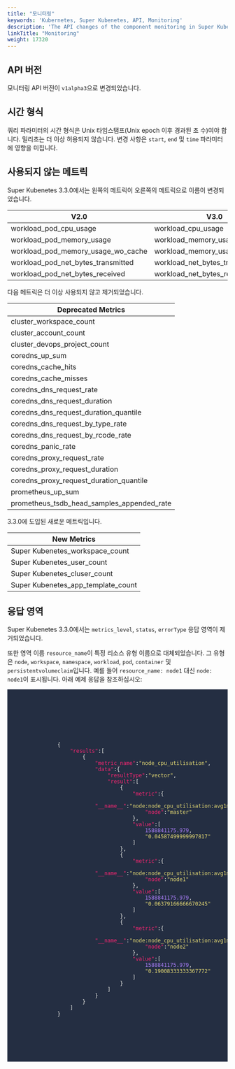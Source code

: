 ```yaml
---
title: "모니터링"
keywords: 'Kubernetes, Super Kubenetes, API, Monitoring'
description: 'The API changes of the component monitoring in Super Kubenetes v3.3.0.'
linkTitle: "Monitoring"
weight: 17320
---
```


## API 버전

모니터링 API 버전이 `v1alpha3`으로 변경되었습니다.

## 시간 형식

쿼리 파라미터의 시간 형식은 Unix 타임스탬프(Unix epoch 이후 경과된 초 수)여야 합니다. 밀리초는 더 이상 허용되지 않습니다. 변경 사항은 `start`, `end` 및 `time` 파라미터에 영향을 미칩니다.

## 사용되지 않는 메트릭

Super Kubenetes 3.3.0에서는 왼쪽의 메트릭이 오른쪽의 메트릭으로 이름이 변경되었습니다.

<table>
<thead>
<tr>
	<th>
		V2.0
	</th>
	<th>
		V3.0
	</th>
</tr>
</thead>
<tbody>
<tr>
	<td>
		workload_pod_cpu_usage
	</td>
	<td>
		workload_cpu_usage
	</td>
</tr>
<tr>
	<td>
		workload_pod_memory_usage
	</td>
	<td>
		workload_memory_usage
	</td>
</tr>
<tr>
	<td>
		workload_pod_memory_usage_wo_cache
	</td>
	<td>
		workload_memory_usage_wo_cache
	</td>
</tr>
<tr>
	<td>
		workload_pod_net_bytes_transmitted
	</td>
	<td>
		workload_net_bytes_transmitted
	</td>
</tr>
<tr>
	<td>
		workload_pod_net_bytes_received
	</td>
	<td>
		workload_net_bytes_received
	</td>
</tr>
</tbody>
</table>

다음 메트릭은 더 이상 사용되지 않고 제거되었습니다.

<table>
<thead>
<tr>
	<th>
		Deprecated Metrics
	</th>
</tr>
</thead>
<tbody>
<tr>
	<td>
		cluster_workspace_count
	</td>
</tr>
<tr>
	<td>
		cluster_account_count
	</td>
</tr>
<tr>
	<td>
		cluster_devops_project_count
	</td>
</tr>
<tr>
	<td>
		coredns_up_sum
	</td>
</tr>
<tr>
	<td>
		coredns_cache_hits
	</td>
</tr>
<tr>
	<td>
		coredns_cache_misses
	</td>
</tr>
<tr>
	<td>
		coredns_dns_request_rate
	</td>
</tr>
<tr>
	<td>
		coredns_dns_request_duration
	</td>
</tr>
<tr>
	<td>
		coredns_dns_request_duration_quantile
	</td>
</tr>
<tr>
	<td>
		coredns_dns_request_by_type_rate
	</td>
</tr>
<tr>
	<td>
		coredns_dns_request_by_rcode_rate
	</td>
</tr>
<tr>
	<td>
		coredns_panic_rate
	</td>
</tr>
<tr>
	<td>
		coredns_proxy_request_rate
	</td>
</tr>
<tr>
	<td>
		coredns_proxy_request_duration
	</td>
</tr>
<tr>
	<td>
		coredns_proxy_request_duration_quantile
	</td>
</tr>
<tr>
	<td>
		prometheus_up_sum
	</td>
</tr>
<tr>
	<td>
		prometheus_tsdb_head_samples_appended_rate
	</td>
</tr>
</tbody>
</table>

3.3.0에 도입된 새로운 메트릭입니다.

<table>
<thead>
<tr>
	<th>
		New Metrics
	</th>
</tr>
</thead>
<tbody>
<tr>
	<td>
		Super Kubenetes_workspace_count
	</td>
</tr>
<tr>
	<td>
		Super Kubenetes_user_count
	</td>
</tr>
<tr>
	<td>
		Super Kubenetes_cluser_count
	</td>
</tr>
<tr>
	<td>
		Super Kubenetes_app_template_count
	</td>
</tr>
</tbody>
</table>

## 응답 영역

Super Kubenetes 3.3.0에서는 `metrics_level`, `status`, `errorType` 응답 영역이 제거되었습니다.

또한 영역 이름 `resource_name`이 특정 리소스 유형 이름으로 대체되었습니다. 그 유형은 `node`, `workspace`, `namespace`, `workload`, `pod`, `container` 및 `persistentvolumeclaim`입니다. 예를 들어 `resource_name: node1` 대신 `node: node1`이 표시됩니다. 
아래 예제 응답을 참조하십시오:

<article className="highlight">
    <pre style="color: rgb(248, 248, 242); background: rgb(36, 46, 66); tab-size: 4;">
        <div className="copy-code-button" title="Copy Code"></div>
        <div className="code-over-div">
        <code>
            <p>
                {
                <span style="color:#f92672">&nbsp;&nbsp;&nbsp;&nbsp;"results"</span>:[
                &nbsp;&nbsp;&nbsp;&nbsp;&nbsp;&nbsp;&nbsp;&nbsp;{
                <span style="color:#f92672">&nbsp;&nbsp;&nbsp;&nbsp;&nbsp;&nbsp;&nbsp;&nbsp;&nbsp;&nbsp;&nbsp;&nbsp;"metric_name"</span>:<span style="color:#e6db74">"node_cpu_utilisation"</span>,
                <span style="color:#f92672">&nbsp;&nbsp;&nbsp;&nbsp;&nbsp;&nbsp;&nbsp;&nbsp;&nbsp;&nbsp;&nbsp;&nbsp;"data"</span>:{
                <span style="color:#f92672">&nbsp;&nbsp;&nbsp;&nbsp;&nbsp;&nbsp;&nbsp;&nbsp;&nbsp;&nbsp;&nbsp;&nbsp;&nbsp;&nbsp;&nbsp;&nbsp;"resultType"</span>:<span style="color:#e6db74">"vector"</span>,
                <span style="color:#f92672">&nbsp;&nbsp;&nbsp;&nbsp;&nbsp;&nbsp;&nbsp;&nbsp;&nbsp;&nbsp;&nbsp;&nbsp;&nbsp;&nbsp;&nbsp;&nbsp;"result"</span>:[
                &nbsp;&nbsp;&nbsp;&nbsp;&nbsp;&nbsp;&nbsp;&nbsp;&nbsp;&nbsp;&nbsp;&nbsp;&nbsp;&nbsp;&nbsp;&nbsp;&nbsp;&nbsp;&nbsp;&nbsp;{
                <span style="color:#f92672">&nbsp;&nbsp;&nbsp;&nbsp;&nbsp;&nbsp;&nbsp;&nbsp;&nbsp;&nbsp;&nbsp;&nbsp;&nbsp;&nbsp;&nbsp;&nbsp;&nbsp;&nbsp;&nbsp;&nbsp;&nbsp;&nbsp;&nbsp;&nbsp;"metric"</span>:{
                <span style="color:#f92672">&nbsp;&nbsp;&nbsp;&nbsp;&nbsp;&nbsp;&nbsp;&nbsp;&nbsp;&nbsp;&nbsp;&nbsp;&nbsp;&nbsp;&nbsp;&nbsp;&nbsp;&nbsp;&nbsp;&nbsp;&nbsp;&nbsp;&nbsp;&nbsp;&nbsp;&nbsp;&nbsp;&nbsp;"<span>_</span><span>_</span>name<span>_</span><span>_</span>"</span>:<span style="color:#e6db74">"node:node_cpu_utilisation:avg1m"</span>,
                <span style="color:#f92672">&nbsp;&nbsp;&nbsp;&nbsp;&nbsp;&nbsp;&nbsp;&nbsp;&nbsp;&nbsp;&nbsp;&nbsp;&nbsp;&nbsp;&nbsp;&nbsp;&nbsp;&nbsp;&nbsp;&nbsp;&nbsp;&nbsp;&nbsp;&nbsp;&nbsp;&nbsp;&nbsp;&nbsp;"node"</span>:<span style="color:#e6db74">"master"</span> 
                &nbsp;&nbsp;&nbsp;&nbsp;&nbsp;&nbsp;&nbsp;&nbsp;&nbsp;&nbsp;&nbsp;&nbsp;&nbsp;&nbsp;&nbsp;&nbsp;&nbsp;&nbsp;&nbsp;&nbsp;&nbsp;&nbsp;&nbsp;&nbsp;},
                <span style="color:#f92672">&nbsp;&nbsp;&nbsp;&nbsp;&nbsp;&nbsp;&nbsp;&nbsp;&nbsp;&nbsp;&nbsp;&nbsp;&nbsp;&nbsp;&nbsp;&nbsp;&nbsp;&nbsp;&nbsp;&nbsp;&nbsp;&nbsp;&nbsp;&nbsp;"value"</span>:[
                <span style="color:#ae81ff">&nbsp;&nbsp;&nbsp;&nbsp;&nbsp;&nbsp;&nbsp;&nbsp;&nbsp;&nbsp;&nbsp;&nbsp;&nbsp;&nbsp;&nbsp;&nbsp;&nbsp;&nbsp;&nbsp;&nbsp;&nbsp;&nbsp;&nbsp;&nbsp;&nbsp;&nbsp;&nbsp;&nbsp;1588841175.979</span>,
                <span style="color:#e6db74">&nbsp;&nbsp;&nbsp;&nbsp;&nbsp;&nbsp;&nbsp;&nbsp;&nbsp;&nbsp;&nbsp;&nbsp;&nbsp;&nbsp;&nbsp;&nbsp;&nbsp;&nbsp;&nbsp;&nbsp;&nbsp;&nbsp;&nbsp;&nbsp;&nbsp;&nbsp;&nbsp;&nbsp;"0.04587499999997817"</span> 
                &nbsp;&nbsp;&nbsp;&nbsp;&nbsp;&nbsp;&nbsp;&nbsp;&nbsp;&nbsp;&nbsp;&nbsp;&nbsp;&nbsp;&nbsp;&nbsp;&nbsp;&nbsp;&nbsp;&nbsp;&nbsp;&nbsp;&nbsp;&nbsp;]
                &nbsp;&nbsp;&nbsp;&nbsp;&nbsp;&nbsp;&nbsp;&nbsp;&nbsp;&nbsp;&nbsp;&nbsp;&nbsp;&nbsp;&nbsp;&nbsp;&nbsp;&nbsp;&nbsp;&nbsp;},
                &nbsp;&nbsp;&nbsp;&nbsp;&nbsp;&nbsp;&nbsp;&nbsp;&nbsp;&nbsp;&nbsp;&nbsp;&nbsp;&nbsp;&nbsp;&nbsp;&nbsp;&nbsp;&nbsp;&nbsp;{
                <span style="color:#f92672">&nbsp;&nbsp;&nbsp;&nbsp;&nbsp;&nbsp;&nbsp;&nbsp;&nbsp;&nbsp;&nbsp;&nbsp;&nbsp;&nbsp;&nbsp;&nbsp;&nbsp;&nbsp;&nbsp;&nbsp;&nbsp;&nbsp;&nbsp;&nbsp;"metric"</span>:{
                <span style="color:#f92672">&nbsp;&nbsp;&nbsp;&nbsp;&nbsp;&nbsp;&nbsp;&nbsp;&nbsp;&nbsp;&nbsp;&nbsp;&nbsp;&nbsp;&nbsp;&nbsp;&nbsp;&nbsp;&nbsp;&nbsp;&nbsp;&nbsp;&nbsp;&nbsp;&nbsp;&nbsp;&nbsp;&nbsp;"<span>_</span><span>_</span>name<span>_</span><span>_</span>"</span>:<span style="color:#e6db74">"node:node_cpu_utilisation:avg1m"</span>,
                <span style="color:#f92672">&nbsp;&nbsp;&nbsp;&nbsp;&nbsp;&nbsp;&nbsp;&nbsp;&nbsp;&nbsp;&nbsp;&nbsp;&nbsp;&nbsp;&nbsp;&nbsp;&nbsp;&nbsp;&nbsp;&nbsp;&nbsp;&nbsp;&nbsp;&nbsp;&nbsp;&nbsp;&nbsp;&nbsp;"node"</span>:<span style="color:#e6db74">"node1"</span> 
                &nbsp;&nbsp;&nbsp;&nbsp;&nbsp;&nbsp;&nbsp;&nbsp;&nbsp;&nbsp;&nbsp;&nbsp;&nbsp;&nbsp;&nbsp;&nbsp;&nbsp;&nbsp;&nbsp;&nbsp;&nbsp;&nbsp;&nbsp;&nbsp;},
                <span style="color:#f92672">&nbsp;&nbsp;&nbsp;&nbsp;&nbsp;&nbsp;&nbsp;&nbsp;&nbsp;&nbsp;&nbsp;&nbsp;&nbsp;&nbsp;&nbsp;&nbsp;&nbsp;&nbsp;&nbsp;&nbsp;&nbsp;&nbsp;&nbsp;&nbsp;"value"</span>:[
                <span style="color:#ae81ff">&nbsp;&nbsp;&nbsp;&nbsp;&nbsp;&nbsp;&nbsp;&nbsp;&nbsp;&nbsp;&nbsp;&nbsp;&nbsp;&nbsp;&nbsp;&nbsp;&nbsp;&nbsp;&nbsp;&nbsp;&nbsp;&nbsp;&nbsp;&nbsp;&nbsp;&nbsp;&nbsp;&nbsp;1588841175.979</span>,
                <span style="color:#e6db74">&nbsp;&nbsp;&nbsp;&nbsp;&nbsp;&nbsp;&nbsp;&nbsp;&nbsp;&nbsp;&nbsp;&nbsp;&nbsp;&nbsp;&nbsp;&nbsp;&nbsp;&nbsp;&nbsp;&nbsp;&nbsp;&nbsp;&nbsp;&nbsp;&nbsp;&nbsp;&nbsp;&nbsp;"0.06379166666670245"</span> 
                &nbsp;&nbsp;&nbsp;&nbsp;&nbsp;&nbsp;&nbsp;&nbsp;&nbsp;&nbsp;&nbsp;&nbsp;&nbsp;&nbsp;&nbsp;&nbsp;&nbsp;&nbsp;&nbsp;&nbsp;&nbsp;&nbsp;&nbsp;&nbsp;]
                &nbsp;&nbsp;&nbsp;&nbsp;&nbsp;&nbsp;&nbsp;&nbsp;&nbsp;&nbsp;&nbsp;&nbsp;&nbsp;&nbsp;&nbsp;&nbsp;&nbsp;&nbsp;&nbsp;&nbsp;},
                &nbsp;&nbsp;&nbsp;&nbsp;&nbsp;&nbsp;&nbsp;&nbsp;&nbsp;&nbsp;&nbsp;&nbsp;&nbsp;&nbsp;&nbsp;&nbsp;&nbsp;&nbsp;&nbsp;&nbsp;{
                <span style="color:#f92672">&nbsp;&nbsp;&nbsp;&nbsp;&nbsp;&nbsp;&nbsp;&nbsp;&nbsp;&nbsp;&nbsp;&nbsp;&nbsp;&nbsp;&nbsp;&nbsp;&nbsp;&nbsp;&nbsp;&nbsp;&nbsp;&nbsp;&nbsp;&nbsp;"metric"</span>:{
                <span style="color:#f92672">&nbsp;&nbsp;&nbsp;&nbsp;&nbsp;&nbsp;&nbsp;&nbsp;&nbsp;&nbsp;&nbsp;&nbsp;&nbsp;&nbsp;&nbsp;&nbsp;&nbsp;&nbsp;&nbsp;&nbsp;&nbsp;&nbsp;&nbsp;&nbsp;&nbsp;&nbsp;&nbsp;&nbsp;"<span>_</span><span>_</span>name<span>_</span><span>_</span>"</span>:<span style="color:#e6db74">"node:node_cpu_utilisation:avg1m"</span>,
                <span style="color:#f92672">&nbsp;&nbsp;&nbsp;&nbsp;&nbsp;&nbsp;&nbsp;&nbsp;&nbsp;&nbsp;&nbsp;&nbsp;&nbsp;&nbsp;&nbsp;&nbsp;&nbsp;&nbsp;&nbsp;&nbsp;&nbsp;&nbsp;&nbsp;&nbsp;&nbsp;&nbsp;&nbsp;&nbsp;"node"</span>:<span style="color:#e6db74">"node2"</span> 
                &nbsp;&nbsp;&nbsp;&nbsp;&nbsp;&nbsp;&nbsp;&nbsp;&nbsp;&nbsp;&nbsp;&nbsp;&nbsp;&nbsp;&nbsp;&nbsp;&nbsp;&nbsp;&nbsp;&nbsp;&nbsp;&nbsp;&nbsp;&nbsp;},
                <span style="color:#f92672">&nbsp;&nbsp;&nbsp;&nbsp;&nbsp;&nbsp;&nbsp;&nbsp;&nbsp;&nbsp;&nbsp;&nbsp;&nbsp;&nbsp;&nbsp;&nbsp;&nbsp;&nbsp;&nbsp;&nbsp;&nbsp;&nbsp;&nbsp;&nbsp;"value"</span>:[
                <span style="color:#ae81ff">&nbsp;&nbsp;&nbsp;&nbsp;&nbsp;&nbsp;&nbsp;&nbsp;&nbsp;&nbsp;&nbsp;&nbsp;&nbsp;&nbsp;&nbsp;&nbsp;&nbsp;&nbsp;&nbsp;&nbsp;&nbsp;&nbsp;&nbsp;&nbsp;&nbsp;&nbsp;&nbsp;&nbsp;1588841175.979</span>,
                <span style="color:#e6db74">&nbsp;&nbsp;&nbsp;&nbsp;&nbsp;&nbsp;&nbsp;&nbsp;&nbsp;&nbsp;&nbsp;&nbsp;&nbsp;&nbsp;&nbsp;&nbsp;&nbsp;&nbsp;&nbsp;&nbsp;&nbsp;&nbsp;&nbsp;&nbsp;&nbsp;&nbsp;&nbsp;&nbsp;"0.19008333333367772"</span> 
                &nbsp;&nbsp;&nbsp;&nbsp;&nbsp;&nbsp;&nbsp;&nbsp;&nbsp;&nbsp;&nbsp;&nbsp;&nbsp;&nbsp;&nbsp;&nbsp;&nbsp;&nbsp;&nbsp;&nbsp;&nbsp;&nbsp;&nbsp;&nbsp;]
                &nbsp;&nbsp;&nbsp;&nbsp;&nbsp;&nbsp;&nbsp;&nbsp;&nbsp;&nbsp;&nbsp;&nbsp;&nbsp;&nbsp;&nbsp;&nbsp;&nbsp;&nbsp;&nbsp;&nbsp;}
                &nbsp;&nbsp;&nbsp;&nbsp;&nbsp;&nbsp;&nbsp;&nbsp;&nbsp;&nbsp;&nbsp;&nbsp;&nbsp;&nbsp;&nbsp;&nbsp;]
                &nbsp;&nbsp;&nbsp;&nbsp;&nbsp;&nbsp;&nbsp;&nbsp;&nbsp;&nbsp;&nbsp;&nbsp;}
                &nbsp;&nbsp;&nbsp;&nbsp;&nbsp;&nbsp;&nbsp;&nbsp;}
                &nbsp;&nbsp;&nbsp;&nbsp;]
                }
            </p>
        </code>
        </div>
    </pre>
</article>
